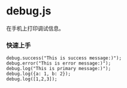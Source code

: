 debug.js
==========

在手机上打印调试信息。

### 快速上手
```javascrit
debug.success("This is success message:)");
debug.error("This is error message:)");
debug.log("This is primary message:)");
debug.log({a: 1, b: 2});
debug.log([1,2,3]);
```
